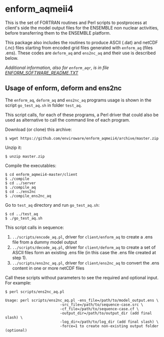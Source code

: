 # enform_aqmeii4

This is the set of FORTRAN routines and Perl scripts to postprocess at client's side the model output files for the ENSEMBLE non nuclear activities, before transferring them to the ENSEMBLE platform.

This package also includes the routines to produce ASCII (.dat) and netCDF (.nc) files starting from encoded grid files generated with `enform_aq` (files .ens). These codes are `deform_aq` and `ens2nc_aq` and their use is described below.

*Additional information, also for `enform_aqr`, is in file [ENFORM_SOFTWARE_README.TXT](ENFORM_SOFTWARE_README.TXT)*

## Usage of enform, deform and ens2nc

The `enform_aq`, `deform_aq` and `ens2nc_aq` programs usage is shown in the script `go_test_aq.sh` in folder `test_aq`. 

This script calls, for each of these programs, a Perl driver that could also be used as alternative to call the command line of each program.

Download (or clone) this archive:
```
$ wget https://github.com/enviroware/enform_aqmeii4/archive/master.zip
```
Unzip it:
```
$ unzip master.zip
```
Compile the executables:
```
$ cd enform_aqmeii4-master/client
$ ./compile
$ cd ../server
$ ./compile_aq
$ cd ../ens2nc
$ ./compile_ens2nc_aq
```
Go to `test_aq` directory and run `go_test_aq.sh`:
```
$ cd ../test_aq
$ ./go_test_aq.sh
```
This script calls in sequence:

1. `../scripts/encode_aq.pl`, driver for `client/enform_aq` to create a .ens file from a dummy model output
2. `../scripts/decode_aq.pl`, driver for `client/deform_aq` to create a set of ASCII files form an existing .ens file (in this case the .ens file created at step 1).
3. `../scripts/ens2nc_aq.pl`, driver for `client/ens2nc_aq` to convert the .ens content in one or more netCDF files

Call these scripts without parameters to see the required and optional input. For example:
```
$ perl scripts/ens2nc_aq.pl 

Usage: perl scripts/ens2nc_aq.pl -ens_file=/path/to/model_output.ens \
                         -src_file=/path/to/sequence-case.src \
                         -cf_file=/path/to/sequence-case.cf \
                         -output_dir=/path/to/output_dir (add final slash) \
                         -log_dir=/path/to/log_dir (add final slash) \
                         -force=1 to create non-existing output folder (optional)
```






